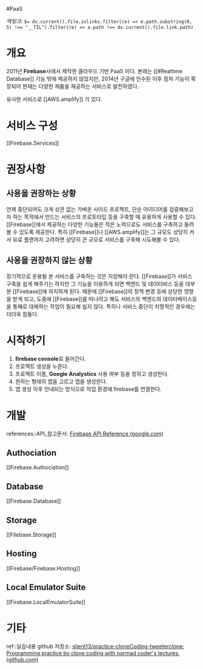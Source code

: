 #PaaS

*역링크*: `$= dv.current().file.inlinks.filter((e) => e.path.substring(0, 5) !== "__TIL").filter((e) => e.path !== dv.current().file.link.path)`

# 개요
2011년 **Firebase**사에서 제작한 클라우드 기반 PaaS 이다. 본래는 [[#Realtime Database]] 기능 밖에 제공하지 않았지만, 2014년 구글에 인수된 이후 점차 기능이 확장되어 현재는 다양한 제품을 제공하는 서비스로 발전하였다.

유사한 서비스로 [[AWS.amplify]] 가 있다.

# 서비스 구성
[[Firebase.Services]]

# 권장사항
## 사용을 권장하는 상황
언제 중단되어도 크게 상관 없는 가벼운 사이드 프로젝트, 단순 아이디어를 검증해보고자 하는 목적에서 만드는 서비스의 프로토타입 등을 구축할 때 유용하게 사용할 수 있다. [[Firebase]]에서 제공하는 다양한 기능들은 적은 노력으로도 서비스를 구축하고 돌려볼 수 있도록 제공한다. 특히 [[Firebase]]나 [[AWS.amplify]]는 그 규모도 상당히 커서 유료 플랜까지 고려하면 상당히 큰 규모로 서비스를 구축해 시도해볼 수 있다.

## 사용을 권장하지 않는 상황
장기적으로 운용될 본 서비스를 구축하는 것은 지양해야 한다. [[Firebase]]가 서비스 구축을 쉽게 해주기는 하지만 그 기능을 이용하게 되면 백엔드 및 데이터비스 등을 대부분 [[Firebase]]에 의지하게 된다. 때문에 [[Firebase]]의 정책 변경 등에 상당한 영향을 받게 되고, 도중에 [[Firebase]]를 떠나려고 해도 서비스의 백엔드와 데이터베이스등을 통째로 대체하는 작업이 필요해 쉽지 않다. 특히나 서비스 중단이 치명적인 경우에는 더더욱 힘들다.

# 시작하기
1. **firebase console**로 들어간다.
2. 프로젝트 생성을 누른다.
3. 프로젝트 이름, **Google Analystics** 사용 여부 등을 정하고 생성한다.
4. 원하는 형태의 앱을 고르고 앱을 생성한다.
5. 앱 생성 이후 안내되는 방식으로 작업 환경에 firebase를 연결한다.

# 개발
references::API_참고문서: [Firebase API Reference (google.com)](https://firebase.google.com/docs/reference)

## Authociation
[[Firebase.Authociation]]

## Database
[[Firebase.Database]]

## Storage 
[[Filebase.Storage]]

## Hosting
[[Firebase/Firebase.Hosting]]

## Local Emulator Suite
[[Firebase.LocalEmulatorSuite]]

# 기타
ref::실습내용 github 저장소: [slient13/practice-cloneCoding-tweeterclone: Programming practice by clone coding with normad coder's lectures. (github.com)](https://github.com/slient13/practice-cloneCoding-tweeterclone)